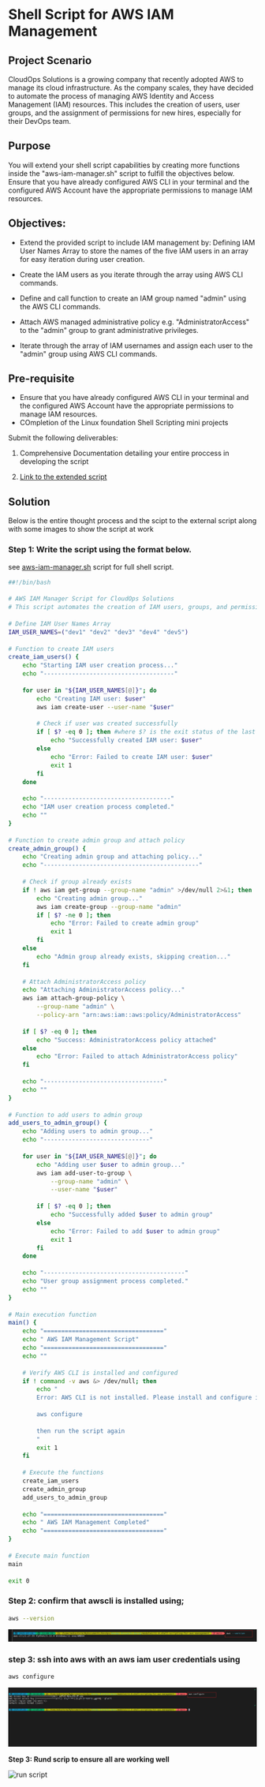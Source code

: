 #  Shell Script for AWS IAM Management

## Project Scenario

CloudOps Solutions is a growing company that recently adopted AWS to manage its cloud infrastructure. As the company scales, they have decided to automate the process of managing AWS Identity and Access Management (IAM) resources. This includes the creation of users, user groups, and the assignment of permissions for new hires, especially for their DevOps team.

## Purpose

You will extend your shell script capabilities by creating more functions inside the "aws-iam-manager.sh" script to fulfill the objectives below. Ensure that you have already configured AWS CLI in your terminal and the configured AWS Account have the appropriate permissions to manage IAM resources.

## Objectives:
- Extend the provided script to include IAM management by:  Defining IAM User Names Array to store the names of the five IAM users in an array for easy iteration during user creation.  

- Create the IAM users as you iterate through the array using AWS CLI commands.  

- Define and call function to create an IAM group named "admin" using the AWS CLI commands.  

- Attach AWS managed administrative policy e.g. "AdministratorAccess" to the "admin" group to grant administrative privileges.  

- Iterate through the array of IAM usernames and assign each user to the "admin" group using AWS CLI commands.

## Pre-requisite

- Ensure that you have already configured AWS CLI in your terminal and the configured AWS Account have the appropriate permissions to manage IAM resources.
- COmpletion of the Linux foundation Shell Scripting mini projects

Submit the following deliverables:

1. Comprehensive Documentation detailing your entire proccess in developing the script

2. [Link to the extended script](aws-iam-manager.sh)


## Solution

Below is the entire thought process and the scipt to the external script along with some images to show the script at work

### Step 1: Write the script using the format below. 
see [aws-iam-manager.sh](aws-iam-manager.sh) script for full shell script.

```bash
##!/bin/bash

# AWS IAM Manager Script for CloudOps Solutions
# This script automates the creation of IAM users, groups, and permissions

# Define IAM User Names Array
IAM_USER_NAMES=("dev1" "dev2" "dev3" "dev4" "dev5")

# Function to create IAM users
create_iam_users() {
    echo "Starting IAM user creation process..."
    echo "-------------------------------------"
    
    for user in "${IAM_USER_NAMES[@]}"; do
        echo "Creating IAM user: $user"
        aws iam create-user --user-name "$user"
        
        # Check if user was created successfully
        if [ $? -eq 0 ]; then #where $? is the exit status of the last command
            echo "Successfully created IAM user: $user"
        else
            echo "Error: Failed to create IAM user: $user"
            exit 1
        fi
    done
    
    echo "------------------------------------"
    echo "IAM user creation process completed."
    echo ""
}

# Function to create admin group and attach policy
create_admin_group() {
    echo "Creating admin group and attaching policy..."
    echo "--------------------------------------------"
    
    # Check if group already exists
    if ! aws iam get-group --group-name "admin" >/dev/null 2>&1; then
        echo "Creating admin group..."
        aws iam create-group --group-name "admin"
        if [ $? -ne 0 ]; then
            echo "Error: Failed to create admin group"
            exit 1
        fi
    else
        echo "Admin group already exists, skipping creation..."
    fi
    
    # Attach AdministratorAccess policy
    echo "Attaching AdministratorAccess policy..."
    aws iam attach-group-policy \
        --group-name "admin" \
        --policy-arn "arn:aws:iam::aws:policy/AdministratorAccess"
        
    if [ $? -eq 0 ]; then
        echo "Success: AdministratorAccess policy attached"
    else
        echo "Error: Failed to attach AdministratorAccess policy"
    fi
    
    echo "----------------------------------"
    echo ""
}

# Function to add users to admin group
add_users_to_admin_group() {
    echo "Adding users to admin group..."
    echo "------------------------------"
    
    for user in "${IAM_USER_NAMES[@]}"; do
        echo "Adding user $user to admin group..."
        aws iam add-user-to-group \
            --group-name "admin" \
            --user-name "$user"
            
        if [ $? -eq 0 ]; then
            echo "Successfully added $user to admin group"
        else
            echo "Error: Failed to add $user to admin group"
            exit 1
        fi
    done
    
    echo "----------------------------------------"
    echo "User group assignment process completed."
    echo ""
}

# Main execution function
main() {
    echo "=================================="
    echo " AWS IAM Management Script"
    echo "=================================="
    echo ""
    
    # Verify AWS CLI is installed and configured
    if ! command -v aws &> /dev/null; then
        echo "
        Error: AWS CLI is not installed. Please install and configure it first wuith the following command: 
        
        aws configure

        then run the script again
        "
        exit 1
    fi
    
    # Execute the functions
    create_iam_users
    create_admin_group
    add_users_to_admin_group
    
    echo "=================================="
    echo " AWS IAM Management Completed"
    echo "=================================="
}

# Execute main function
main

exit 0
```
### Step 2: confirm that awscli is installed using;

```bash
aws --version
```

![alt text](image-1.png)

### step 3: ssh into aws with an aws iam user credentials using

```bash
aws configure
```

![alt text](image.png)

**Step 3: Rund scrip to ensure all are working well**

![run script]()